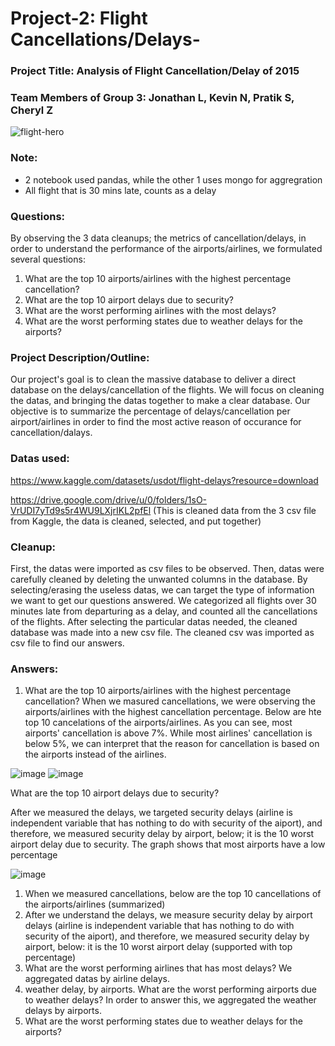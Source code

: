# Project-2: Flight Cancellations/Delays-


### Project Title: Analysis of Flight Cancellation/Delay of 2015


### Team Members of Group 3: Jonathan L, Kevin N, Pratik S, Cheryl Z

![flight-hero](https://user-images.githubusercontent.com/120348065/226772517-a6562c4d-304a-4fdb-88cb-f1040800ca24.jpg) 


### Note:
-  2 notebook used pandas, while the other 1 uses mongo for aggregration 
- All flight that is 30 mins late, counts as a delay


### Questions:
By observing the 3 data cleanups; the metrics of cancellation/delays, in order to understand the performance of the airports/airlines, we formulated several questions: 
1. What are the top 10 airports/airlines with the highest percentage cancellation?
2. What are the top 10 airport delays due to security?
3. What are the worst performing airlines with the most delays?
4. What are the worst performing states due to weather delays for the airports?


### Project Description/Outline: 
Our project's goal is to clean the massive database to deliver a direct database on the delays/cancellation of the flights. We will focus on cleaning the datas, and bringing the datas together to make a clear database. Our objective is to summarize the percentage of delays/cancellation per airport/airlines in order to find the most active reason of occurance for cancellation/dalays.

### Datas used:
https://www.kaggle.com/datasets/usdot/flight-delays?resource=download

https://drive.google.com/drive/u/0/folders/1sO-VrUDI7yTd9s5r4WU9LXjrIKL2pfEl  (This is cleaned data from the 3 csv file from Kaggle, the data is cleaned, selected, and put together)

### Cleanup:
First, the datas were imported as csv files to be observed. Then, datas were carefully cleaned by deleting the unwanted columns in the database. By selecting/erasing the useless datas, we can target the type of information we want to get our questions answered. We categorized all flights over 30 minutes late from departuring as a delay, and counted all the cancellations of the flights. After selecting the particular datas needed, the cleaned database was made into a new csv file. The cleaned csv was imported as csv file to find our answers.  


### Answers:

1. What are the top 10 airports/airlines with the highest percentage cancellation?
When we masured cancellations, we were observing the airports/airlines with the highest cancellation percentage. Below are hte top 10 cancelations of the airports/airlines. As you can see, most airports' cancellation is above 7%. While most airlines' cancellation is below 5%, we can interpret that the reason for cancellation is based on the airports instead of the airlines.



![image](https://user-images.githubusercontent.com/120348065/227396214-8a7bb4ef-a780-469a-9976-a0bcb6e03a34.png)  ![image](https://user-images.githubusercontent.com/120348065/227396381-c5545165-badd-4cc7-9534-339ed24821e8.png)

What are the top 10 airport delays due to security?

After we measured the delays, we targeted security delays (airline is independent variable that has nothing to do with security of the aiport), and therefore, we measured security delay by airport, below; it is the 10 worst airport delay due to security. The graph shows that most airports have a low percentage 


![image](https://user-images.githubusercontent.com/120348065/227397819-954ba479-50c5-4254-8faa-c8e04a5b10ff.png)









1. When we measured cancellations, below are the top 10 cancellations of the airports/airlines (summarized)
3. After we understand the delays, we measure security delay by airport delays (airline is independent variable that has nothing to do with security of the aiport), and therefore, we measured security delay by airport, below: it is the 10 worst airport delay (supported with top percentage) 
4. What are the worst performing airlines that has most delays? We aggregated datas by airline delays. 
7. weather delay, by airports. What are the worst performing airports due to weather delays? In order to answer this, we aggregated the weather delays by airports.
8. What are the worst performing states due to weather delays for the airports? 





